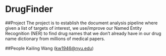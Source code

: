 # DrugFinder

##Project
The project is to establish the document analysis pipeline where given a list of targets of interest,  we use/improve our Named Entity Recognition (NER) to find drug names that we don’t already have in our drug name dictionary from millions of medical papers.

##People
Kailing Wang (kw1946@nyu.edu)


